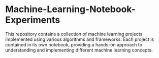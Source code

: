 # Machine-Learning-Notebook-Experiments

This repository contains a collection of machine learning projects implemented using various algorithms and frameworks. Each project is contained in its own notebook, providing a hands-on approach to understanding and implementing different machine learning concepts.
